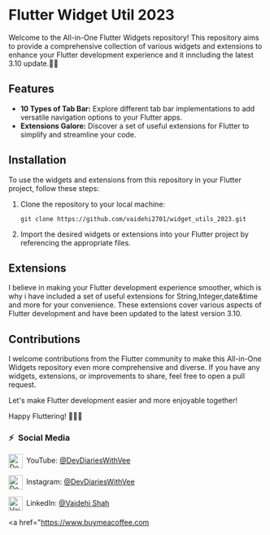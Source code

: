 # Flutter Widget Util 2023

Welcome to the All-in-One Flutter Widgets repository! This repository aims to provide a comprehensive collection of various widgets and extensions to enhance your Flutter development experience and it inncluding the latest 3.10 update.🚀✨

## Features

- **10 Types of Tab Bar:** Explore different tab bar implementations to add versatile navigation options to your Flutter apps.
- **Extensions Galore:** Discover a set of useful extensions for Flutter to simplify and streamline your code.

## Installation

To use the widgets and extensions from this repository in your Flutter project, follow these steps:

1. Clone the repository to your local machine:
   ```
   git clone https://github.com/vaidehi2701/widget_utils_2023.git
   ```

2. Import the desired widgets or extensions into your Flutter project by referencing the appropriate files.

## Extensions

I believe in making your Flutter development experience smoother, which is why i have included a set of useful extensions for String,Integer,date&time and more for your convenience. These extensions cover various aspects of Flutter development and have been updated to the latest version 3.10.

## Contributions

I welcome contributions from the Flutter community to make this All-in-One Widgets repository even more comprehensive and diverse. If you have any widgets, extensions, or improvements to share, feel free to open a pull request.

Let's make Flutter development easier and more enjoyable together!

Happy Fluttering! 💙💙💙

### ⚡&ensp;Social Media

[<img align="center" alt="DevDiariesWithVee | YouTube" width="28px" src="https://firebasestorage.googleapis.com/v0/b/web-johannesmilke.appspot.com/o/other%2Fsocial%2Fyoutube.png?alt=media" />](https://www.youtube.com/DevDiariesWithVee?sub_confirmation=1)&ensp;YouTube: [@DevDiariesWithVee](https://www.youtube.com/DevDiariesWithVee?sub_confirmation=1 "YouTube DevDiariesWithVee")

[<img align="center" alt="DevDiariesWithVee | Instagram" width="28px" src="https://firebasestorage.googleapis.com/v0/b/web-johannesmilke.appspot.com/o/other%2Fsocial%2Finstagram.png?alt=media" />](https://instagram.com/devdiaries_with_vee)&ensp;Instagram: [@DevDiariesWithVee](https://instagram.com/devdiaries_with_vee "Instagram DevDiariesWithVee")

[<img align="center" alt="Vaidehi shah | LinkedIn" width="28px" src="https://firebasestorage.googleapis.com/v0/b/web-johannesmilke.appspot.com/o/other%2Fsocial%2Flinkedin.png?alt=media" />](https://linkedin.com/in/vaidehi-shah-a2102217a)&ensp;LinkedIn: [@Vaidehi Shah](https://linkedin.com/in/vaidehi-shah-a2102217a "LinkedIn Vaidehi Shah")


<a href="https://www.buymeacoffee.com
